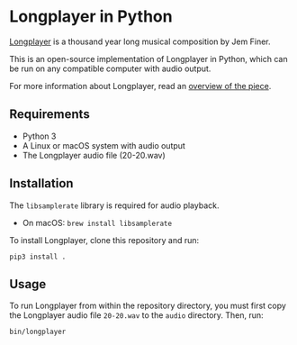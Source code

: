 # Longplayer in Python

[Longplayer](https://longplayer.org/) is a thousand year long musical composition by Jem Finer.

This is an open-source implementation of Longplayer in Python, which can be run on any compatible computer with audio output.

For more information about Longplayer, read an [overview of the piece](https://longplayer.org/about/overview/).

## Requirements

- Python 3
- A Linux or macOS system with audio output
- The Longplayer audio file (20-20.wav)

## Installation

The `libsamplerate` library is required for audio playback.

* On macOS: `brew install libsamplerate`

To install Longplayer, clone this repository and run:

```
pip3 install .
```

## Usage

To run Longplayer from within the repository directory, you must first copy the Longplayer audio file `20-20.wav` to the `audio` directory. Then, run:

```
bin/longplayer
```
